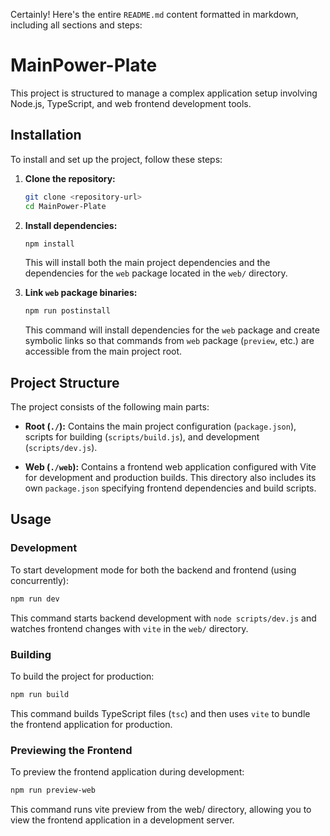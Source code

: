 Certainly! Here's the entire `README.md` content formatted in markdown, including all sections and steps:


# MainPower-Plate 

This project is structured to manage a complex application setup involving Node.js, TypeScript, and web frontend development tools.

## Installation

To install and set up the project, follow these steps:

1. **Clone the repository:**
   ```bash
   git clone <repository-url>
   cd MainPower-Plate


2. **Install dependencies:**
   ```bash
   npm install
   ```

   This will install both the main project dependencies and the dependencies for the `web` package located in the `web/` directory.

3. **Link `web` package binaries:**
   ```bash
   npm run postinstall
   ```

   This command will install dependencies for the `web` package and create symbolic links so that commands from `web` package (`preview`, etc.) are accessible from the main project root.

## Project Structure

The project consists of the following main parts:

- **Root (`./`):** Contains the main project configuration (`package.json`), scripts for building (`scripts/build.js`), and development (`scripts/dev.js`).

- **Web (`./web`):** Contains a frontend web application configured with Vite for development and production builds. This directory also includes its own `package.json` specifying frontend dependencies and build scripts.

## Usage

### Development

To start development mode for both the backend and frontend (using concurrently):

```bash
npm run dev
```

This command starts backend development with `node scripts/dev.js` and watches frontend changes with `vite` in the `web/` directory.

### Building

To build the project for production:

```bash
npm run build
```

This command builds TypeScript files (`tsc`) and then uses `vite` to bundle the frontend application for production.

### Previewing the Frontend

To preview the frontend application during development:

```bash
npm run preview-web
```
This command runs vite preview from the web/ directory, allowing you to view the frontend application in a development server.


